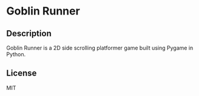 # Goblin Runner

## Description

Goblin Runner is a 2D side scrolling platformer game built using Pygame in Python. 

## License

MIT